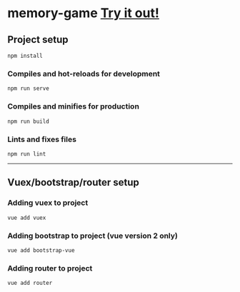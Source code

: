# memory-game [Try it out!](jaredc-memory-game.netlify.app "Memory Game!")

## Project setup
```
npm install
```

### Compiles and hot-reloads for development
```
npm run serve
```

### Compiles and minifies for production
```
npm run build
```

### Lints and fixes files
```
npm run lint
```

--------
## Vuex/bootstrap/router setup
### Adding vuex to project
```
vue add vuex
```

### Adding bootstrap to project (vue version 2 only)
```
vue add bootstrap-vue
```

### Adding router to project
```
vue add router
```

